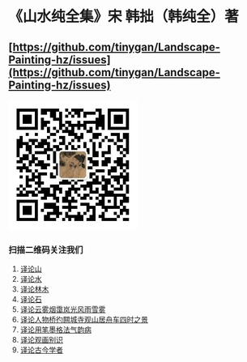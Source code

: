 # 《山水纯全集》宋 韩拙（韩纯全）著 
## [https://github.com/tinygan/Landscape-Painting-hz/issues](https://github.com/tinygan/Landscape-Painting-hz/issues)

[![扫描二维码关注我们](https://github.com/tinygan/Landscape-Painting-hz/blob/master/erwm.PNG)](https://github.com/tinygan/Landscape-Painting-hz/blob/master/erwm.PNG)
### 扫描二维码关注我们

1. [译论山](https://github.com/tinygan/Landscape-Painting-hz/blob/master/%E8%AF%91%E8%AE%BA%E5%B1%B1.md)
1. [译论水](https://github.com/tinygan/Landscape-Painting-hz/blob/master/%E8%AF%91%E8%AE%BA%E6%B0%B4.md)
1. [译论林木](https://github.com/tinygan/Landscape-Painting-hz/blob/master/%E8%AF%91%E8%AE%BA%E6%9E%97%E6%9C%A8.md)
1. [译论石](https://github.com/tinygan/Landscape-Painting-hz/blob/master/%E8%AF%91%E8%AE%BA%E7%9F%B3.md)
1. [译论云雾烟霭岚光风雨雪雾]()
1. [译论人物桥彴闗城寺观山居舟车四时之景]()
1. [译论用笔墨格法气韵病]()
1. [译论观画别识]()
1. [译论古今学者]()
